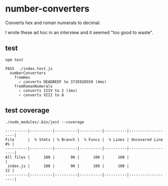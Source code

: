 # number-converters

Converts hex and roman numerals to decimal.

I wrote these ad hoc in an interview and it seemed "too good to waste".

## test

```
npm test

PASS  ./index.test.js
  numberConverters
    fromHex
      ✓ converts DEADBEEF to 3735928559 (4ms)
    fromRomanNumerals
      ✓ converts IIIV to 2 (1ms)
      ✓ converts VIII to 8
```

## test coverage
```
./node_modules/.bin/jest --coverage

----------|----------|----------|----------|----------|-------------------|
File      |  % Stmts | % Branch |  % Funcs |  % Lines | Uncovered Line #s |
----------|----------|----------|----------|----------|-------------------|
All files |      100 |       90 |      100 |      100 |                   |
 index.js |      100 |       90 |      100 |      100 |                12 |
----------|----------|----------|----------|----------|-------------------|
```
